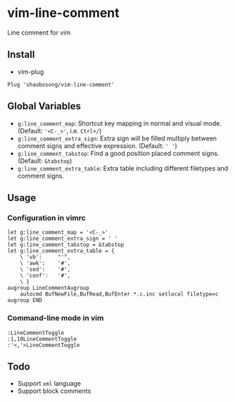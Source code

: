 # vim-line-comment
Line comment for vim

## Install
- vim-plug
```vim
Plug 'shaobosong/vim-line-comment'
```

## Global Variables
- `g:line_comment_map`: Shortcut key mapping in normal and visual mode. (Default: `'<C-_>'`, i.e. `Ctrl+/`)
- `g:line_comment_extra_sign`: Extra sign will be filled multiply between comment signs and effective expression. (Default: `' '`)
- `g:line_comment_tabstop`: Find a good position placed comment signs. (Default: `&tabstop`)
- `g:line_comment_extra_table`: Extra table including different filetypes and comment signs.

## Usage
### Configuration in vimrc
```vim
let g:line_comment_map = '<C-_>'
let g:line_comment_extra_sign = ' '
let g:line_comment_tabstop = &tabstop
let g:line_comment_extra_table = {
    \ 'vb':     "'",
    \ 'awk':    '#',
    \ 'sed':    '#',
    \ 'conf':   '#',
    \ }
augroup LineCommentAugroup
    autocmd BufNewFile,BufRead,BufEnter *.c.inc setlocal filetype=c
augroup END
```
### Command-line mode in vim
```vim
:LineCommentToggle
:1,10LineCommentToggle
:'<,'>LineCommentToggle
```

## Todo
- Support `xml` language
- Support block comments
